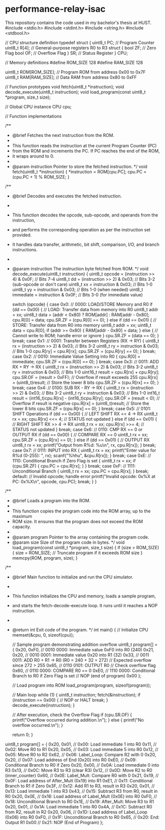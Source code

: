 # performance-relay-isac
This repository contains the code used in my bachelor's thesis at HUST.
#include <stdio.h>
#include <stdint.h>
#include <string.h>
#include <stdbool.h>

// CPU structure definition
typedef struct {
    uint8_t PC;          // Program Counter
    uint8_t R[4];        // General-purpose registers R0 to R3
    struct {
        bool ZF;         // Zero Flag
        bool OF;         // Overflow Flag
    } SR;                // Status Register
} CPU;

// Memory definitions
#define ROM_SIZE 128
#define RAM_SIZE 128

uint8_t ROM[ROM_SIZE];   // Program ROM from address 0x00 to 0x7F
uint8_t RAM[RAM_SIZE];   // Data RAM from address 0x80 to 0xFF

// Function prototypes
void fetch(uint8_t *instruction);
void decode_execute(uint8_t instruction);
void load_program(const uint8_t *program, size_t size);

// Global CPU instance
CPU cpu;

// Function implementations

/**
 * @brief Fetches the next instruction from the ROM.
 *
 * This function reads the instruction at the current Program Counter (PC)
 * from the ROM and increments the PC. If PC reaches the end of the ROM,
 * it wraps around to 0.
 *
 * @param instruction Pointer to store the fetched instruction.
 */
void fetch(uint8_t *instruction) {
    *instruction = ROM[cpu.PC];
    cpu.PC = (cpu.PC + 1) % ROM_SIZE;
}

/**
 * @brief Decodes and executes the fetched instruction.
 *
 * This function decodes the opcode, sub-opcode, and operands from the instruction,
 * and performs the corresponding operation as per the instruction set provided.
 * It handles data transfer, arithmetic, bit shift, comparison, I/O, and branch instructions.
 *
 * @param instruction The instruction byte fetched from ROM.
 */
void decode_execute(uint8_t instruction) {
    uint8_t opcode = (instruction >> 4) & 0x0F;     // Bits 7-4
    uint8_t dd = (instruction >> 2) & 0x03;         // Bits 3-2 (sub-opcode or don't care)
    uint8_t xx = instruction & 0x03;                // Bits 1-0
    uint8_t yy = instruction & 0x03;                // Bits 1-0 (when needed)
    uint8_t immediate = instruction & 0x0F;         // Bits 3-0 (for immediate value)

    switch (opcode) {
        case 0x0:  // 0000: LOAD/STORE Memory and R0
            if (dd == 0x00) {
                // LOAD: Transfer data from memory into R0
                uint8_t addr = xx;
                uint8_t data = (addr < 0x80) ? ROM[addr] : RAM[addr - 0x80];
                cpu.R[0] = data;
                cpu.SR.ZF = (cpu.R[0] == 0);
            } else if (dd == 0x01) {
                // STORE: Transfer data from R0 into memory
                uint8_t addr = xx;
                uint8_t data = cpu.R[0];
                if (addr >= 0x80) {
                    RAM[addr - 0x80] = data;
                } else {
                    // Cannot write to ROM; handle error or ignore
                }
                cpu.SR.ZF = (data == 0);
            }
            break;
        case 0x1:  // 0001: Transfer between Registers (RX → RY)
            {
                uint8_t rx = (instruction >> 2) & 0x03;  // Bits 3-2
                uint8_t ry = instruction & 0x03;         // Bits 1-0
                cpu.R[ry] = cpu.R[rx];
                cpu.SR.ZF = (cpu.R[ry] == 0);
            }
            break;
        case 0x2:  // 0010: Immediate Value Setting into R0
            {
                cpu.R[0] = immediate;
                cpu.SR.ZF = (cpu.R[0] == 0);
            }
            break;
        case 0x3:  // 0011: ADD RX + RY → RX
            {
                uint8_t rx = (instruction >> 2) & 0x03;  // Bits 3-2
                uint8_t ry = instruction & 0x03;         // Bits 1-0
                uint16_t result = cpu.R[rx] + cpu.R[ry];
                cpu.SR.OF = (result > 0xFF);             // Overflow if result exceeds 255
                cpu.R[rx] = (uint8_t)result;             // Store the lower 8 bits
                cpu.SR.ZF = (cpu.R[rx] == 0);
            }
            break;
        case 0x4:  // 0100: SUB RX - RY → RX
            {
                uint8_t rx = (instruction >> 2) & 0x03;  // Bits 3-2
                uint8_t ry = instruction & 0x03;         // Bits 1-0
                int16_t result = (int16_t)cpu.R[rx] - (int16_t)cpu.R[ry];
                cpu.SR.OF = (result < 0);                // Overflow if result is negative
                cpu.R[rx] = (uint8_t)result;             // Store the lower 8 bits
                cpu.SR.ZF = (cpu.R[rx] == 0);
            }
            break;
        case 0x5:  // 0101: SHIFT Operations
            if (dd == 0x00) {
                // LEFT SHIFT RX << 4 → RX
                uint8_t rx = xx;
                cpu.R[rx] <<= 4;
                // STATUS not updated
            } else if (dd == 0x01) {
                // RIGHT SHIFT RX >> 4 → RX
                uint8_t rx = xx;
                cpu.R[rx] >>= 4;
                // STATUS not updated
            }
            break;
        case 0x6:  // 0110: CMP RX == 0 or OUTPUT RX
            if (dd == 0x00) {
                // COMPARE RX == 0
                uint8_t rx = xx;
                cpu.SR.ZF = (cpu.R[rx] == 0);
            } else if (dd == 0x01) {
                // OUTPUT RX
                uint8_t rx = xx;
                printf("Output from R%d: %u\n", rx, cpu.R[rx]);
            }
            break;
        case 0x7:  // 0111: INPUT into RX
            {
                uint8_t rx = xx;
                printf("Enter value for R%d (0-255): ", rx);
                scanf("%hhu", &cpu.R[rx]);
            }
            break;
        case 0xE:  // 1110: Conditional Branch if Zero Flag is set
            {
                uint8_t rx = xx;
                if (cpu.SR.ZF) {
                    cpu.PC = cpu.R[rx];
                }
            }
            break;
        case 0xF:  // 1111: Unconditional Branch
            {
                uint8_t rx = xx;
                cpu.PC = cpu.R[rx];
            }
            break;
        default:
            // Invalid opcode; handle error
            printf("Invalid opcode: 0x%X at PC: 0x%X\n", opcode, cpu.PC);
            break;
    }
}

/**
 * @brief Loads a program into the ROM.
 *
 * This function copies the program code into the ROM array, up to the maximum
 * ROM size. It ensures that the program does not exceed the ROM capacity.
 *
 * @param program Pointer to the array containing the program code.
 * @param size Size of the program code in bytes.
 */
void load_program(const uint8_t *program, size_t size) {
    if (size > ROM_SIZE) {
        size = ROM_SIZE;  // Truncate program if it exceeds ROM size
    }
    memcpy(ROM, program, size);
}

/**
 * @brief Main function to initialize and run the CPU simulator.
 *
 * This function initializes the CPU and memory, loads a sample program,
 * and starts the fetch-decode-execute loop. It runs until it reaches a NOP instruction.
 *
 * @return int Exit code of the program.
 */
int main() {
    // Initialize CPU
    memset(&cpu, 0, sizeof(cpu));

    // Sample program demonstrating addition overflow
    uint8_t program[] = {
        0x20, 0xF0,   // 0010 0000: Immediate value 0xF0 into R0 (240)
        0x21, 0x20,   // 0010 0001: Immediate value 0x20 into R1 (32)
        0x33,         // 0011 0011: ADD R0 + R1 -> R0 (R0 = 240 + 32 = 272)
        // Expected overflow since 272 > 255
        0x65,         // 0110 0101: OUTPUT R0
        // Check overflow flag
        0x60,         // 0110 0000: COMPARE R0 == 0
        0xE0,         // 1110 0000: Conditional Branch to R0 if Zero Flag is set
        // NOP (end of program)
        0x00
    };

    // Load program into ROM
    load_program(program, sizeof(program));

    // Main loop
    while (1) {
        uint8_t instruction;
        fetch(&instruction);
        if (instruction == 0x00) {
            // NOP or HALT
            break;
        }
        decode_execute(instruction);
    }

    // After execution, check the Overflow Flag
    if (cpu.SR.OF) {
        printf("Overflow occurred during addition.\n");
    } else {
        printf("No overflow occurred.\n");
    }

    return 0;
}





uint8_t program[] = {
    0x20, 0x01, // 0x00: Load immediate 1 into R0
    0x11,       // 0x02: Move R0 to R1
    0x20, 0x05, // 0x03: Load immediate 5 into R0
    0x12,       // 0x05: Move R0 to R2
    0x62,       // 0x06: Label_Loop: Compare R2 with 0
    0x20, 0x20, // 0x07: Load address of End (0x20) into R0
    0xE0,       // 0x09: Conditional Branch to R0 if Zero
    0x20, 0x00, // 0x0A: Load immediate 0 into R3
    0x13,       // 0x0C: Move R3 to R3 (clear R3)
    0x12,       // 0x0D: Move R2 to R0 (inner_counter)
    0x60,       // 0x0E: Label_Mult: Compare R0 with 0
    0x21, 0x19, // 0x0F: Load address of After_Mult (0x19) into R1
    0xE1,       // 0x11: Conditional Branch to R1 if Zero
    0x3F,       // 0x12: Add R1 to R3, result in R3
    0x20, 0x01, // 0x13: Load immediate 1 into R3
    0x43,       // 0x15: Subtract R3 from R0, result in R0
    0x20, 0x0E, // 0x16: Load address of Label_Mult (0x0E) into R0
    0xF0,       // 0x18: Unconditional Branch to R0
    0x1E,       // 0x19: After_Mult: Move R3 to R1
    0x20, 0x01, // 0x1A: Load immediate 1 into R0
    0x4A,       // 0x1C: Subtract R0 from R2, result in R2
    0x20, 0x06, // 0x1D: Load address of Label_Loop (0x06) into R0
    0xF0,       // 0x1F: Unconditional Branch to R0
    0x65,       // 0x20: End: Output R1
    0x00        // 0x21: NOP (End of Program)
};
